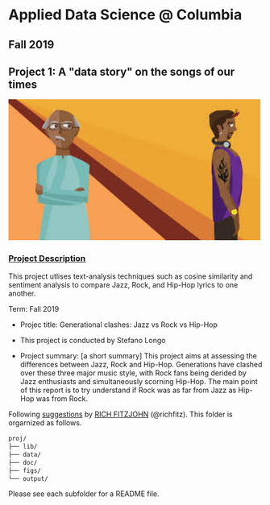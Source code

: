 # Applied Data Science @ Columbia
## Fall 2019
## Project 1: A "data story" on the songs of our times

<img src="figs/title1.jpeg" width="500">

### [Project Description](doc/)
This project utlises text-analysis techniques such as cosine similarity and sentiment analysis to compare Jazz, Rock, and Hip-Hop lyrics to one another. 

Term: Fall 2019

+ Projec title: Generational clashes: Jazz vs Rock vs Hip-Hop
+ This project is conducted by Stefano Longo

+ Project summary: [a short summary] This project aims at assessing the differences between Jazz, Rock and Hip-Hop. Generations have clashed over these three major music style, with Rock fans being derided by Jazz enthusiasts and simultaneously scorning Hip-Hop. The main point of this report is to try understand if Rock was as far from Jazz as Hip-Hop was from Rock. 

Following [suggestions](http://nicercode.github.io/blog/2013-04-05-projects/) by [RICH FITZJOHN](http://nicercode.github.io/about/#Team) (@richfitz). This folder is orgarnized as follows.

```
proj/
├── lib/
├── data/
├── doc/
├── figs/
└── output/
```

Please see each subfolder for a README file.
